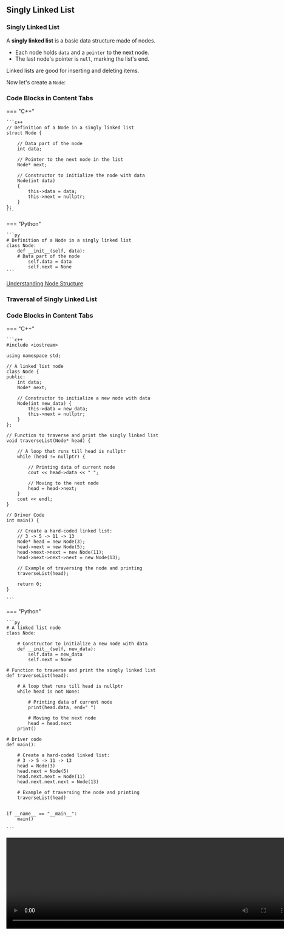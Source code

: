 ## Singly Linked List

### Singly Linked List
A **singly linked list** is a basic data structure made of nodes. 
- Each node holds `data` and a `pointer` to the next node. 
- The last node's pointer is `null`, marking the list's end. 

Linked lists are good for inserting and deleting items.

Now let's create a `Node`:

### Code Blocks in Content Tabs

=== "C++"

    ```c++
    // Definition of a Node in a singly linked list
    struct Node {
    
        // Data part of the node
        int data;

        // Pointer to the next node in the list
        Node* next;

        // Constructor to initialize the node with data
        Node(int data)
        {
            this->data = data;
            this->next = nullptr;
        }
    };
    ```
=== "Python"

    ```py
    # Definition of a Node in a singly linked list
    class Node:
        def __init__(self, data):
        # Data part of the node
            self.data = data   
            self.next = None   
    ```

[Understanding Node Structure](https://youtu.be/N9wowwtc3eE)
<!-- <video width="750" height="240" controls>
  <source src="./video/1.mp4" type="video/mp4">
</video> -->

### Traversal of Singly Linked List

### Code Blocks in Content Tabs

=== "C++"

    ```c++
    #include <iostream>

    using namespace std;

    // A linked list node
    class Node {
    public:
        int data;
        Node* next;

        // Constructor to initialize a new node with data
        Node(int new_data) {
            this->data = new_data;
            this->next = nullptr;
        }
    };

    // Function to traverse and print the singly linked list
    void traverseList(Node* head) {

        // A loop that runs till head is nullptr
        while (head != nullptr) {

            // Printing data of current node
            cout << head->data << " ";

            // Moving to the next node
            head = head->next;
        }
        cout << endl;
    }

    // Driver Code
    int main() {
    
        // Create a hard-coded linked list:
        // 3 -> 5 -> 11 -> 13
        Node* head = new Node(3);
        head->next = new Node(5);
        head->next->next = new Node(11);
        head->next->next->next = new Node(13);

        // Example of traversing the node and printing
        traverseList(head);

        return 0;
    }

    ```
=== "Python"

    ```py
    # A linked list node
    class Node:

        # Constructor to initialize a new node with data
        def __init__(self, new_data):
            self.data = new_data
            self.next = None

    # Function to traverse and print the singly linked list
    def traverseList(head):

        # A loop that runs till head is nullptr
        while head is not None:

            # Printing data of current node
            print(head.data, end=" ")
            
            # Moving to the next node
            head = head.next
        print()

    # Driver code
    def main():

        # Create a hard-coded linked list:
        # 3 -> 5 -> 11 -> 13
        head = Node(3)
        head.next = Node(5)
        head.next.next = Node(11)
        head.next.next.next = Node(13)

        # Example of traversing the node and printing
        traverseList(head)


    if __name__ == "__main__":
        main()
  
    ```

<video width="750" height="240" controls>
  <source src="./video/2.mp4" type="video/mp4">
</video>